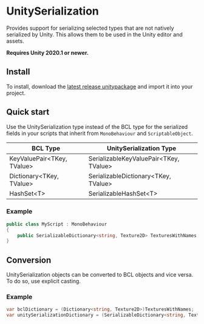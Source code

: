 # UnitySerialization

Provides support for serializing selected types that are not natively serialized by Unity. This allows them to be used in the Unity editor and assets.

**Requires Unity 2020.1 or newer.**

## Install

To install, download the [latest release unitypackage](https://github.com/jonathanpotts/UnitySerialization/releases/latest/download/UnitySerialization.unitypackage) and import it into your project.

## Quick start

Use the UnitySerialization type instead of the BCL type for the serialized fields in your scripts that inherit from `MonoBehaviour` and `ScriptableObject`.

| BCL Type | UnitySerialization Type |
| --- | --- |
| KeyValuePair<TKey, TValue> | SerializableKeyValuePair<TKey, TValue> | 
| Dictionary<TKey, TValue> | SerializableDictionary<TKey, TValue> |
| HashSet\<T> | SerializableHashSet\<T> |

### Example

```cs
public class MyScript : MonoBehaviour
{
    public SerializableDictionary<string, Texture2D> TexturesWithNames;
}
```

## Conversion

UnitySerialization objects can be converted to BCL objects and vice versa. To do so, use explicit casting.

### Example

```cs
var bclDictionary = (Dictionary<string, Texture2D>)TexturesWithNames;
var unitySerializationDictionary = (SerializableDictionary<string, Texture2D>)standardDictionary;
```
